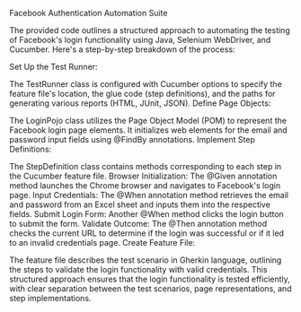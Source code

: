 Facebook Authentication Automation Suite


The provided code outlines a structured approach to automating the testing of Facebook's login functionality using Java, Selenium WebDriver, and Cucumber. Here's a step-by-step breakdown of the process:

Set Up the Test Runner:

The TestRunner class is configured with Cucumber options to specify the feature file's location, the glue code (step definitions), and the paths for generating various reports (HTML, JUnit, JSON).
Define Page Objects:

The LoginPojo class utilizes the Page Object Model (POM) to represent the Facebook login page elements.
It initializes web elements for the email and password input fields using @FindBy annotations.
Implement Step Definitions:

The StepDefinition class contains methods corresponding to each step in the Cucumber feature file.
Browser Initialization:
The @Given annotation method launches the Chrome browser and navigates to Facebook's login page.
Input Credentials:
The @When annotation method retrieves the email and password from an Excel sheet and inputs them into the respective fields.
Submit Login Form:
Another @When method clicks the login button to submit the form.
Validate Outcome:
The @Then annotation method checks the current URL to determine if the login was successful or if it led to an invalid credentials page.
Create Feature File:

The feature file describes the test scenario in Gherkin language, outlining the steps to validate the login functionality with valid credentials.
This structured approach ensures that the login functionality is tested efficiently, with clear separation between the test scenarios, page representations, and step implementations.

